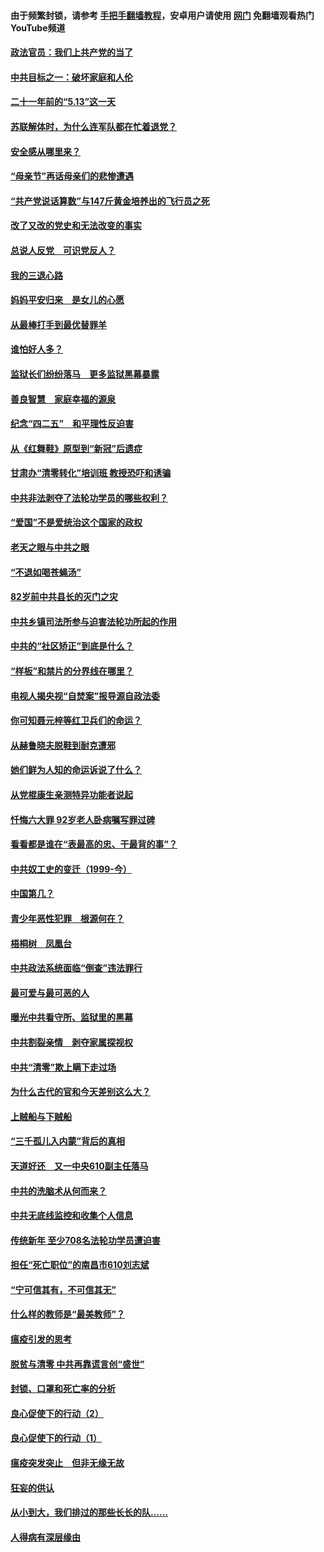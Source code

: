 #### 由于频繁封锁，请参考 [手把手翻墙教程](https://github.com/gfw-breaker/guides/wiki/)，安卓用户请使用 [网门](https://github.com/gfw-breaker/nogfw/blob/master/dl.md?t=05170000) 免翻墙观看热门YouTube频道 

#### [政法官员：我们上共产党的当了](../pages/19/425351.md?t=05170000) 

#### [中共目标之一：破坏家庭和人伦](../pages/19/424454.md?t=05170000) 

#### [二十一年前的“5.13”这一天](../pages/19/424814.md?t=05170000) 

#### [苏联解体时，为什么连军队都在忙着退党？](../pages/19/424335.md?t=05170000) 

#### [安全感从哪里来？](../pages/19/424336.md?t=05170000) 

#### [“母亲节”再话母亲们的悲惨遭遇](../pages/19/424234.md?t=05170000) 

#### [“共产党说话算数”与147斤黄金培养出的飞行员之死](../pages/19/424115.md?t=05170000) 

#### [改了又改的党史和无法改变的事实](../pages/19/424037.md?t=05170000) 

#### [总说人反党　可识党反人？](../pages/19/423820.md?t=05170000) 

#### [我的三退心路](../pages/19/423876.md?t=05170000) 

#### [妈妈平安归来　是女儿的心愿](../pages/19/423947.md?t=05170000) 

#### [从最棒打手到最优替罪羊](../pages/19/423819.md?t=05170000) 

#### [谁怕好人多？](../pages/19/423774.md?t=05170000) 

#### [监狱长们纷纷落马　更多监狱黑幕暴露](../pages/19/423787.md?t=05170000) 

#### [善良智慧　家庭幸福的源泉](../pages/19/423632.md?t=05170000) 

#### [纪念“四二五”　和平理性反迫害](../pages/19/423660.md?t=05170000) 

#### [从《红舞鞋》原型到“新冠”后遗症](../pages/19/423509.md?t=05170000) 

#### [甘肃办“清零转化”培训班 教授恐吓和诱骗](../pages/19/423498.md?t=05170000) 

#### [中共非法剥夺了法轮功学员的哪些权利？](../pages/19/423392.md?t=05170000) 

#### [“爱国”不是爱统治这个国家的政权](../pages/19/423029.md?t=05170000) 

#### [老天之眼与中共之眼](../pages/19/423378.md?t=05170000) 

#### [“不退如喝苍蝇汤”](../pages/19/423287.md?t=05170000) 

#### [82岁前中共县长的灭门之灾](../pages/19/423055.md?t=05170000) 

#### [中共乡镇司法所参与迫害法轮功所起的作用](../pages/19/423064.md?t=05170000) 

#### [中共的“社区矫正”到底是什么？](../pages/19/422870.md?t=05170000) 

#### [“样板”和禁片的分界线在哪里？](../pages/19/422704.md?t=05170000) 

#### [电视人揭央视“自焚案”报导源自政法委](../pages/19/422770.md?t=05170000) 

#### [你可知聂元梓等红卫兵们的命运？](../pages/19/422848.md?t=05170000) 

#### [从赫鲁晓夫脱鞋到耐克遭邪](../pages/19/422826.md?t=05170000) 

#### [她们鲜为人知的命运诉说了什么？](../pages/19/422754.md?t=05170000) 

#### [从党棍康生亲测特异功能者说起](../pages/19/422657.md?t=05170000) 

#### [忏悔六大罪 92岁老人卧病嘱写罪过碑](../pages/19/422750.md?t=05170000) 

#### [看看都是谁在“表最高的忠、干最背的事”？](../pages/19/422703.md?t=05170000) 

#### [中共奴工史的变迁（1999-今）](../pages/19/422656.md?t=05170000) 

#### [中国第几？](../pages/19/422496.md?t=05170000) 

#### [青少年恶性犯罪　根源何在？](../pages/19/422449.md?t=05170000) 

#### [梧桐树　凤凰台](../pages/19/422442.md?t=05170000) 

#### [中共政法系统面临“倒查”违法罪行](../pages/19/422497.md?t=05170000) 

#### [最可爱与最可恶的人](../pages/19/422448.md?t=05170000) 

#### [曝光中共看守所、监狱里的黑幕](../pages/19/422390.md?t=05170000) 

#### [中共割裂亲情　剥夺家属探视权](../pages/19/422364.md?t=05170000) 

#### [中共“清零”欺上瞒下走过场](../pages/19/422306.md?t=05170000) 

#### [为什么古代的官和今天差别这么大？](../pages/19/422228.md?t=05170000) 

#### [上贼船与下贼船](../pages/19/422276.md?t=05170000) 

#### [“三千孤儿入内蒙”背后的真相](../pages/19/422229.md?t=05170000) 

#### [天道好还　又一中央610副主任落马](../pages/19/422155.md?t=05170000) 

#### [中共的洗脑术从何而来？](../pages/19/422154.md?t=05170000) 

#### [中共无底线监控和收集个人信息](../pages/19/422039.md?t=05170000) 

#### [传统新年 至少708名法轮功学员遭迫害](../pages/19/421946.md?t=05170000) 

#### [担任“死亡职位”的南昌市610刘志斌](../pages/19/421957.md?t=05170000) 

#### [“宁可信其有，不可信其无”](../pages/19/421691.md?t=05170000) 

#### [什么样的教师是“最美教师”？](../pages/19/421755.md?t=05170000) 

#### [瘟疫引发的思考](../pages/19/421594.md?t=05170000) 

#### [脱贫与清零 中共再靠谎言创“盛世”](../pages/19/421590.md?t=05170000) 

#### [封锁、口罩和死亡率的分析](../pages/19/421495.md?t=05170000) 

#### [良心促使下的行动（2）](../pages/19/421361.md?t=05170000) 

#### [良心促使下的行动（1）](../pages/19/421302.md?t=05170000) 

#### [瘟疫突发突止　但非无缘无故](../pages/19/421281.md?t=05170000) 

#### [狂妄的供认](../pages/19/421199.md?t=05170000) 

#### [从小到大，我们排过的那些长长的队……](../pages/19/421243.md?t=05170000) 

#### [人得病有深层缘由](../pages/19/420864.md?t=05170000) 


